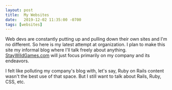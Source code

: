 ```yaml
---
layout: post
title:  My Websites
date:   2019-12-02 11:35:00 -0700
tags: [websites]
---
```


Web devs are constantly putting up and pulling down their own sites and I'm no different. So here is my latest attempt at organization. I plan to make this site my informal blog where I'll talk freely about anything. [StayWildGames.com](https://staywildgames.com) will just focus primarily on my company and its endeavors. 

I felt like polluting my company's blog with, let's say, Ruby on Rails content wasn't the best use of that space. But I still want to talk about Rails, Ruby, CSS, etc.